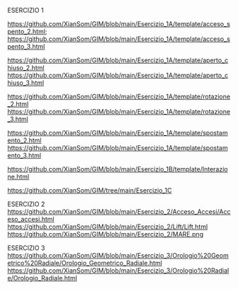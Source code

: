ESERCIZIO 1

https://github.com/XianSom/GIM/blob/main/Esercizio_1A/template/acceso_spento_2.html;
https://github.com/XianSom/GIM/blob/main/Esercizio_1A/template/acceso_spento_3.html

https://github.com/XianSom/GIM/blob/main/Esercizio_1A/template/aperto_chiuso_2.html
https://github.com/XianSom/GIM/blob/main/Esercizio_1A/template/aperto_chiuso_3.html

https://github.com/XianSom/GIM/blob/main/Esercizio_1A/template/rotazione_2.html
https://github.com/XianSom/GIM/blob/main/Esercizio_1A/template/rotazione_3.html

https://github.com/XianSom/GIM/blob/main/Esercizio_1A/template/spostamento_2.html
https://github.com/XianSom/GIM/blob/main/Esercizio_1A/template/spostamento_3.html

https://github.com/XianSom/GIM/blob/main/Esercizio_1B/template/Interazione.html

https://github.com/XianSom/GIM/tree/main/Esercizio_1C


ESERCIZIO 2
https://github.com/XianSom/GIM/blob/main/Esercizio_2/Acceso_Accesi/Acceso_accesi.html
https://github.com/XianSom/GIM/blob/main/Esercizio_2/Lift/Lift.html
https://github.com/XianSom/GIM/blob/main/Esercizio_2/MARE.png


ESERCIZIO 3
https://github.com/XianSom/GIM/blob/main/Esercizio_3/Orologio%20Geometrico%20Radiale/Orologio_Geometrico_Radiale.html
https://github.com/XianSom/GIM/blob/main/Esercizio_3/Orologio%20Radiale/Orologio_Radiale.html
